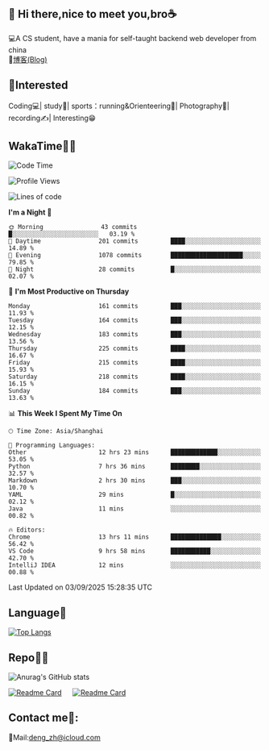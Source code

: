 👋 Hi there,nice to meet you,bro☕
---
💻A CS student, have a mania for self-taught backend web developer from china   
📌[博客(Blog)](https://github.com/HealUP/MyBlog)

 <!-- waka-box start -->
 <!-- waka-box end -->
 
🧲**Interested**
--
Coding💻| study📖| sports：running&Orienteering🏃‍| Photography📸| recording✍️| Interesting😁

WakaTime👨‍💻
---
<!--START_SECTION:waka-->
![Code Time](http://img.shields.io/badge/Code%20Time-3%2C541%20hrs%2038%20mins-blue)

![Profile Views](http://img.shields.io/badge/Profile%20Views-0-blue)

![Lines of code](https://img.shields.io/badge/From%20Hello%20World%20I%27ve%20Written-205.1%20thousand%20lines%20of%20code-blue)

**I'm a Night 🦉** 

```text
🌞 Morning                43 commits          █░░░░░░░░░░░░░░░░░░░░░░░░   03.19 % 
🌆 Daytime                201 commits         ████░░░░░░░░░░░░░░░░░░░░░   14.89 % 
🌃 Evening                1078 commits        ████████████████████░░░░░   79.85 % 
🌙 Night                  28 commits          █░░░░░░░░░░░░░░░░░░░░░░░░   02.07 % 
```
📅 **I'm Most Productive on Thursday** 

```text
Monday                   161 commits         ███░░░░░░░░░░░░░░░░░░░░░░   11.93 % 
Tuesday                  164 commits         ███░░░░░░░░░░░░░░░░░░░░░░   12.15 % 
Wednesday                183 commits         ███░░░░░░░░░░░░░░░░░░░░░░   13.56 % 
Thursday                 225 commits         ████░░░░░░░░░░░░░░░░░░░░░   16.67 % 
Friday                   215 commits         ████░░░░░░░░░░░░░░░░░░░░░   15.93 % 
Saturday                 218 commits         ████░░░░░░░░░░░░░░░░░░░░░   16.15 % 
Sunday                   184 commits         ███░░░░░░░░░░░░░░░░░░░░░░   13.63 % 
```


📊 **This Week I Spent My Time On** 

```text
🕑︎ Time Zone: Asia/Shanghai

💬 Programming Languages: 
Other                    12 hrs 23 mins      █████████████░░░░░░░░░░░░   53.05 % 
Python                   7 hrs 36 mins       ████████░░░░░░░░░░░░░░░░░   32.57 % 
Markdown                 2 hrs 30 mins       ███░░░░░░░░░░░░░░░░░░░░░░   10.70 % 
YAML                     29 mins             █░░░░░░░░░░░░░░░░░░░░░░░░   02.12 % 
Java                     11 mins             ░░░░░░░░░░░░░░░░░░░░░░░░░   00.82 % 

🔥 Editors: 
Chrome                   13 hrs 11 mins      ██████████████░░░░░░░░░░░   56.42 % 
VS Code                  9 hrs 58 mins       ███████████░░░░░░░░░░░░░░   42.70 % 
IntelliJ IDEA            12 mins             ░░░░░░░░░░░░░░░░░░░░░░░░░   00.88 % 
```


 Last Updated on 03/09/2025 15:28:35 UTC
<!--END_SECTION:waka-->

Language🚀
---
[![Top Langs](https://github-readme-stats.vercel.app/api/top-langs/?username=HealUP&layout=compact&hide_border=true)](https://github.com/HealUP)

Repo🧑‍💻
---
![Anurag's GitHub stats](https://github-readme-stats.vercel.app/api?username=HealUP&count_private=true&show_icons=true&theme=gruvbox&hide_border=true) 

[![Readme Card](https://github-readme-stats.vercel.app/api/pin/?username=HealUP&repo=InternetEy&theme=transparent)](https://github.com/HealUP/InternetEy) &emsp;
[![Readme Card](https://github-readme-stats.vercel.app/api/pin/?username=HealUP&repo=CampusExperience&theme=transparent)](https://github.com/HealUP/CampusExperience)


Contact me📱:
---
📮Mail:deng_zh@icloud.com  
